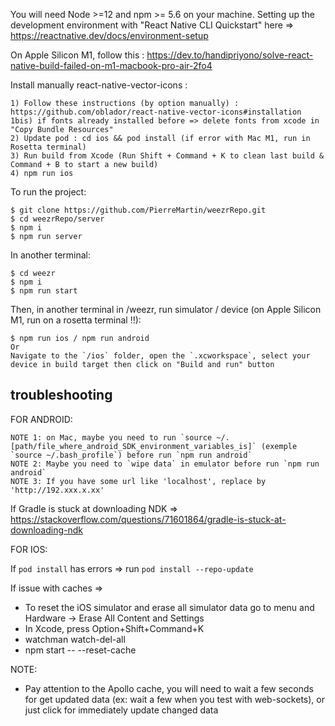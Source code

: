 You will need Node >=12 and npm >= 5.6 on your machine.
Setting up the development environment with "React Native CLI Quickstart" here => https://reactnative.dev/docs/environment-setup

On Apple Silicon M1, follow this :
https://dev.to/handipriyono/solve-react-native-build-failed-on-m1-macbook-pro-air-2fo4

Install manually react-native-vector-icons :

    1) Follow these instructions (by option manually) : https://github.com/oblador/react-native-vector-icons#installation
    1bis) if fonts already installed before => delete fonts from xcode in "Copy Bundle Resources" 
    2) Update pod : cd ios && pod install (if error with Mac M1, run in Rosetta terminal)
    3) Run build from Xcode (Run Shift + Command + K to clean last build & Command + B to start a new build)
    4) npm run ios

To run the project:

    $ git clone https://github.com/PierreMartin/weezrRepo.git
    $ cd weezrRepo/server
    $ npm i
    $ npm run server

In another terminal:

    $ cd weezr
    $ npm i
    $ npm run start
    
Then, in another terminal in /weezr, run simulator / device (on Apple Silicon M1, run on a rosetta terminal !!):

    $ npm run ios / npm run android
    Or
    Navigate to the `/ios` folder, open the `.xcworkspace`, select your device in build target then click on "Build and run" button

## troubleshooting 

FOR ANDROID:

    NOTE 1: on Mac, maybe you need to run `source ~/.[path/file_where_android_SDK_environment_variables_is]` (exemple `source ~/.bash_profile`) before run `npm run android`
    NOTE 2: Maybe you need to `wipe data` in emulator before run `npm run android`
    NOTE 3: If you have some url like 'localhost', replace by 'http://192.xxx.x.xx'

If Gradle is stuck at downloading NDK =>
    https://stackoverflow.com/questions/71601864/gradle-is-stuck-at-downloading-ndk


FOR IOS:

If `pod install` has errors => run `pod install --repo-update`

If issue with caches => 
- To reset the iOS simulator and erase all simulator data go to menu and Hardware -> Erase All Content and Settings
- In Xcode, press Option+Shift+Command+K
- watchman watch-del-all
- npm start -- --reset-cache

NOTE:
- Pay attention to the Apollo cache, you will need to wait a few seconds for get updated data (ex: wait a few when you test with web-sockets), or just click for immediately update changed data

